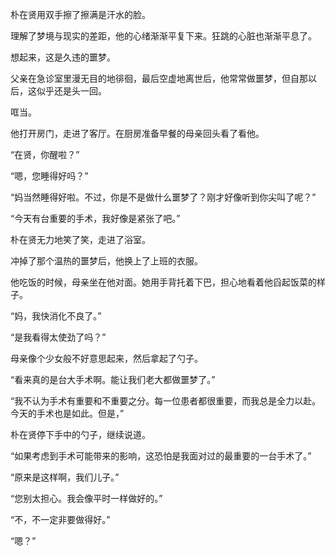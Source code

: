 朴在贤用双手擦了擦满是汗水的脸。

理解了梦境与现实的差距，他的心绪渐渐平复下来。狂跳的心脏也渐渐平息了。

想起来，这是久违的噩梦。

父亲在急诊室里漫无目的地徘徊，最后空虚地离世后，他常常做噩梦，但自那以后，这似乎还是头一回。

哐当。

他打开房门，走进了客厅。在厨房准备早餐的母亲回头看了看他。

“在贤，你醒啦？”

“嗯，您睡得好吗？”

“妈当然睡得好啦。不过，你是不是做什么噩梦了？刚才好像听到你尖叫了呢？”

“今天有台重要的手术，我好像是紧张了吧。”

朴在贤无力地笑了笑，走进了浴室。

冲掉了那个温热的噩梦后，他换上了上班的衣服。

他吃饭的时候，母亲坐在他对面。她用手背托着下巴，担心地看着他舀起饭菜的样子。

“妈，我快消化不良了。”

“是我看得太使劲了吗？”

母亲像个少女般不好意思起来，然后拿起了勺子。

“看来真的是台大手术啊。能让我们老大都做噩梦了。”

“我不认为手术有重要和不重要之分。每一位患者都很重要，而我总是全力以赴。今天的手术也是如此。但是，”

朴在贤停下手中的勺子，继续说道。

“如果考虑到手术可能带来的影响，这恐怕是我面对过的最重要的一台手术了。”

“原来是这样啊，我们儿子。”

“您别太担心。我会像平时一样做好的。”

“不，不一定非要做得好。”

“嗯？”